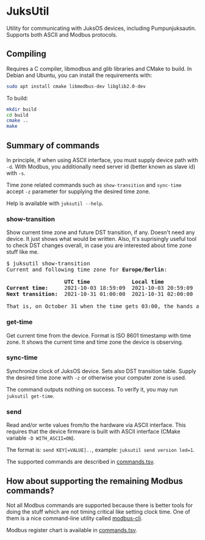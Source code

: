 # JuksUtil

Utility for communicating with JuksOS devices, including
Pumpunjuksautin. Supports both ASCII and Modbus protocols.

## Compiling

Requires a C compiler, libmodbus and glib libraries and CMake to build. In Debian
and Ubuntu, you can install the requirements with:

```sh
sudo apt install cmake libmodbus-dev libglib2.0-dev
```

To build:

```sh
mkdir build
cd build
cmake ..
make
```

## Summary of commands

In principle, if when using ASCII interface, you must supply device
path with `-d`. With Modbus, you additionally need server id (better
known as slave id) with `-s`.

Time zone related commands such as `show-transition` and `sync-time`
accept `-z` parameter for supplying the desired time zone.

Help is available with `juksutil --help`.

### show-transition

Show current time zone and future DST transition, if any. Doesn't need
any device. It just shows what would be written. Also, it's
suprisingly useful tool to check DST changes overall, in case you are
interested about time zone stuff like me.

<pre>
$ juksutil show-transition
Current and following time zone for <strong>Europe/Berlin</strong>:

                  <strong>UTC time             Local time           Zone   UNIX time  UTC off
Current time:</strong>     2021-10-03 18:59:09  2021-10-03 20:59:09  +0200  1633287549   +7200
<strong>Next transition:</strong>  2021-10-31 01:00:00  2021-10-31 02:00:00  +0100  1635642000   +3600

That is, on October 31 when the time gets 03:00, the hands are moved to 02:00.
</pre>

### get-time

Get current time from the device. Format is ISO 8601 timestamp with
time zone. It shows the current time and time zone the device is
observing.

### sync-time

Synchronize clock of JuksOS device. Sets also DST transition
table. Supply the desired time zone with `-z` or otherwise your
computer zone is used.

The command outputs nothing on success. To verify it, you may run
`juksutil get-time`.

### send

Read and/or write values from/to the hardware via ASCII
interface. This requires that the device firmware is built with ASCII
interface (CMake variable `-D WITH_ASCII=ON`).

The format is: `send KEY[=VALUE]..`, example: `juksutil send version led=1`.

The supported commands are described in [commands.tsv](../avr/commands.tsv).

## How about supporting the remaining Modbus commands?

Not all Modbus commands are supported because there is better tools for
doing the stuff which are not timing critical like setting clock
time. One of them is a nice command-line utility called
[modbus-cli](https://github.com/favalex/modbus-cli).

Modbus register chart is available in [commands.tsv](../avr/commands.tsv).
